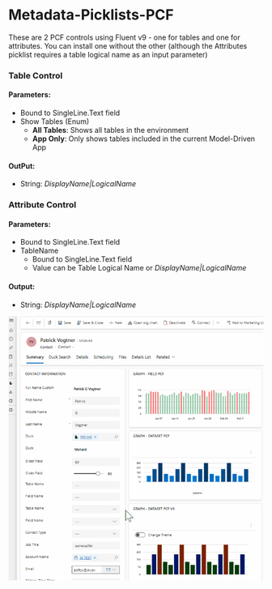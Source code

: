 # Metadata-Picklists-PCF
These are 2 PCF controls using Fluent v9 - one for tables and one for attributes.  You can install one without the other (although the Attributes picklist requires a table logical name as an input parameter)

### Table Control
#### Parameters:
- Bound to SingleLine.Text field
- Show Tables (Enum)
  - **All Tables**: Shows all tables in the environment
  - **App Only**: Only shows tables included in the current Model-Driven App

#### OutPut:
- String: *DisplayName|LogicalName*

### Attribute Control
#### Parameters:
- Bound to SingleLine.Text field
- TableName
  - Bound to SingleLine.Text field
  - Value can be Table Logical Name or *DisplayName|LogicalName*
 
#### Output:
- String: *DisplayName|LogicalName*


![MetadataPicklists](https://github.com/pvogtner/Metadata-Picklists-PCF/blob/0c74491a6cd854a440d2399d2966a38df0b52e90/pics/MetadataPicklists.gif)
